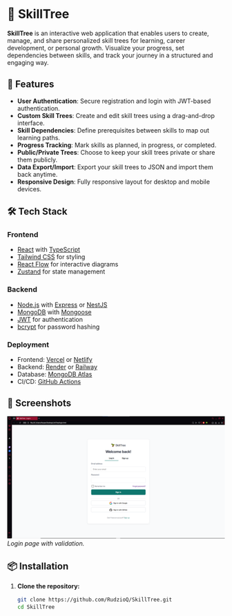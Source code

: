 # 🌱 SkillTree

**SkillTree** is an interactive web application that enables users to create, manage, and share personalized skill trees for learning, career development, or personal growth. Visualize your progress, set dependencies between skills, and track your journey in a structured and engaging way.

## 🚀 Features

- **User Authentication**: Secure registration and login with JWT-based authentication.
- **Custom Skill Trees**: Create and edit skill trees using a drag-and-drop interface.
- **Skill Dependencies**: Define prerequisites between skills to map out learning paths.
- **Progress Tracking**: Mark skills as planned, in progress, or completed.
- **Public/Private Trees**: Choose to keep your skill trees private or share them publicly.
- **Data Export/Import**: Export your skill trees to JSON and import them back anytime.
- **Responsive Design**: Fully responsive layout for desktop and mobile devices.

## 🛠️ Tech Stack

### Frontend

- [React](https://reactjs.org/) with [TypeScript](https://www.typescriptlang.org/)
- [Tailwind CSS](https://tailwindcss.com/) for styling
- [React Flow](https://reactflow.dev/) for interactive diagrams
- [Zustand](https://zustand-demo.pmnd.rs/) for state management

### Backend

- [Node.js](https://nodejs.org/) with [Express](https://expressjs.com/) or [NestJS](https://nestjs.com/)
- [MongoDB](https://www.mongodb.com/) with [Mongoose](https://mongoosejs.com/)
- [JWT](https://jwt.io/) for authentication
- [bcrypt](https://github.com/kelektiv/node.bcrypt.js/) for password hashing

### Deployment

- Frontend: [Vercel](https://vercel.com/) or [Netlify](https://www.netlify.com/)
- Backend: [Render](https://render.com/) or [Railway](https://railway.app/)
- Database: [MongoDB Atlas](https://www.mongodb.com/cloud/atlas)
- CI/CD: [GitHub Actions](https://github.com/features/actions)

## 📸 Screenshots

![Login page](./screenshots/login.png)
*Login page with validation.*

## 📦 Installation

1. **Clone the repository:**

   ```bash
   git clone https://github.com/RudzioQ/SkillTree.git
   cd SkillTree
